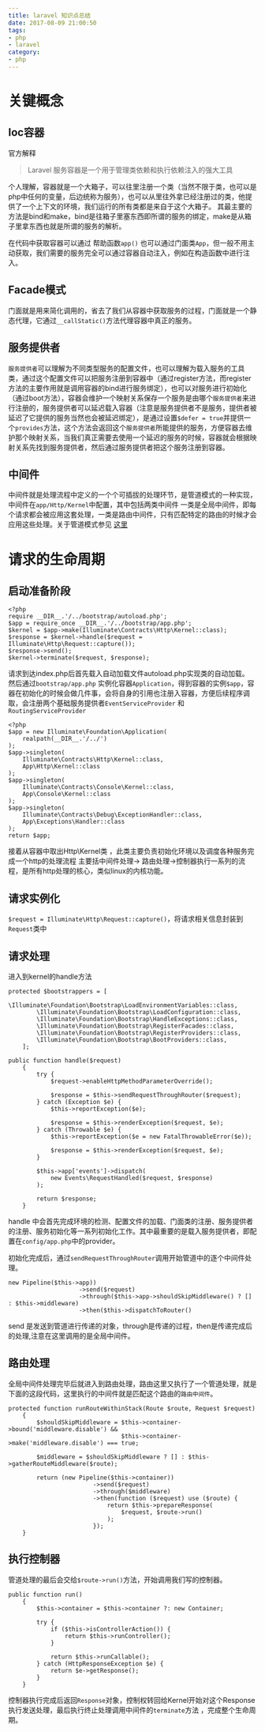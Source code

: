 ```yaml
---
title: laravel 知识点总结
date: 2017-08-09 21:00:50
tags:
- php
- laravel
category:
- php
---
```



# 关键概念
## Ioc容器

官方解释

>Laravel 服务容器是一个用于管理类依赖和执行依赖注入的强大工具

个人理解，容器就是一个大箱子，可以往里注册一个类（当然不限于类，也可以是php中任何的变量，后边统称为服务），也可以从里往外拿已经注册过的类，他提供了一个上下文的环境，我们运行的所有类都是来自于这个大箱子。
其最主要的方法是bind和make，bind是往箱子里塞东西即所谓的服务的绑定，make是从箱子里拿东西也就是所谓的服务的解析。

在代码中获取容器可以通过 帮助函数`app()` 也可以通过门面类`App`，但一般不用主动获取，我们需要的服务完全可以通过容器自动注入，例如在构造函数中进行注入。

## Facade模式
门面就是用来简化调用的，省去了我们从容器中获取服务的过程，门面就是一个静态代理，它通过`__callStatic()`方法代理容器中真正的服务。


## 服务提供者
`服务提供者`可以理解为不同类型服务的配置文件，也可以理解为载入服务的工具类，通过这个配置文件可以把服务注册到容器中（通过register方法，而register方法的主要作用就是调用容器的bind进行服务绑定），也可以对服务进行初始化（通过boot方法），容器会维护一个映射关系保存一个服务是由哪个`服务提供者`来进行注册的，服务提供者可以延迟载入容器（注意是服务提供者不是服务，提供者被延迟了它提供的服务当然也会被延迟绑定），是通过设置`$defer = true`并提供一个`provides`方法，这个方法会返回这个`服务提供者`所能提供的服务，方便容器去维护那个映射关系，当我们真正需要去使用一个延迟的服务的时候，容器就会根据映射关系先找到服务提供者，然后通过服务提供者把这个服务注册到容器。

## 中间件
中间件就是处理流程中定义的一个个可插拔的处理环节，是管道模式的一种实现，中间件在`app/Http/Kernel`中配置，其中包括两类中间件 一类是全局中间件，即每个请求都会被应用这套处理，一类是路由中间件，只有匹配特定的路由的时候才会应用这些处理。关于管道模式参见 [这里](http://laravelacademy.org/post/3088.html)

# 请求的生命周期

## 启动准备阶段

```
<?php
require __DIR__.'/../bootstrap/autoload.php';
$app = require_once __DIR__.'/../bootstrap/app.php';
$kernel = $app->make(Illuminate\Contracts\Http\Kernel::class);
$response = $kernel->handle($request = Illuminate\Http\Request::capture());
$response->send();
$kernel->terminate($request, $response);
```

请求到达index.php后首先载入自动加载文件autoload.php实现类的自动加载。
然后通过`bootstrap/app.php` 实例化容器`Application`，得到容器的实例`$app`，容器在初始化的时候会做几件事，会将自身的引用也注册入容器，方便后续程序调取，会注册两个基础服务提供者`EventServiceProvider` 和`RoutingServiceProvider`

```
<?php
$app = new Illuminate\Foundation\Application(
    realpath(__DIR__.'/../')
);
$app->singleton(
    Illuminate\Contracts\Http\Kernel::class,
    App\Http\Kernel::class
);
$app->singleton(
    Illuminate\Contracts\Console\Kernel::class,
    App\Console\Kernel::class
);
$app->singleton(
    Illuminate\Contracts\Debug\ExceptionHandler::class,
    App\Exceptions\Handler::class
);
return $app;
```

接着从容器中取出Http\Kernel类 ，此类主要负责初始化环境以及调度各种服务完成一个http的处理流程 主要括中间件处理-> 路由处理->控制器执行一系列的流程，是所有http处理的核心，类似linux的内核功能。

## 请求实例化

`$request = Illuminate\Http\Request::capture()`，将请求相关信息封装到`Request`类中

## 请求处理

进入到kernel的handle方法

```
protected $bootstrappers = [
        \Illuminate\Foundation\Bootstrap\LoadEnvironmentVariables::class,
        \Illuminate\Foundation\Bootstrap\LoadConfiguration::class,
        \Illuminate\Foundation\Bootstrap\HandleExceptions::class,
        \Illuminate\Foundation\Bootstrap\RegisterFacades::class,
        \Illuminate\Foundation\Bootstrap\RegisterProviders::class,
        \Illuminate\Foundation\Bootstrap\BootProviders::class,
    ];

public function handle($request)
    {
        try {
            $request->enableHttpMethodParameterOverride();

            $response = $this->sendRequestThroughRouter($request);
        } catch (Exception $e) {
            $this->reportException($e);

            $response = $this->renderException($request, $e);
        } catch (Throwable $e) {
            $this->reportException($e = new FatalThrowableError($e));

            $response = $this->renderException($request, $e);
        }

        $this->app['events']->dispatch(
            new Events\RequestHandled($request, $response)
        );

        return $response;
    }

```
handle 中会首先完成环境的检测、配置文件的加载、门面类的注册、服务提供者的注册、服务初始化等一系列初始化工作。其中最重要的是载入服务提供者，即配置在`config/app.php`中的provider。

初始化完成后，通过`sendRequestThroughRouter`调用开始管道中的逐个中间件处理。

```
new Pipeline($this->app))
                    ->send($request)
                    ->through($this->app->shouldSkipMiddleware() ? [] : $this->middleware)
                    ->then($this->dispatchToRouter()
```

send 是发送到管道进行传递的对象，through是传递的过程，then是传递完成后的处理,注意在这里调用的是全局中间件。

## 路由处理

全局中间件处理完毕后就进入到路由处理，路由这里又执行了一个管道处理，就是下面的这段代码，这里执行的中间件就是匹配这个路由的`路由中间件`。

```
protected function runRouteWithinStack(Route $route, Request $request)
    {
        $shouldSkipMiddleware = $this->container->bound('middleware.disable') &&
                                $this->container->make('middleware.disable') === true;

        $middleware = $shouldSkipMiddleware ? [] : $this->gatherRouteMiddleware($route);

        return (new Pipeline($this->container))
                        ->send($request)
                        ->through($middleware)
                        ->then(function ($request) use ($route) {
                            return $this->prepareResponse(
                                $request, $route->run()
                            );
                        });
    }
```

## 执行控制器

管道处理的最后会交给`$route->run()`方法，开始调用我们写的控制器。

```
public function run()
    {
        $this->container = $this->container ?: new Container;

        try {
            if ($this->isControllerAction()) {
                return $this->runController();
            }

            return $this->runCallable();
        } catch (HttpResponseException $e) {
            return $e->getResponse();
        }
    }
```

控制器执行完成后返回`Response`对象，控制权转回给Kernel开始对这个Response执行发送处理，最后执行终止处理调用中间件的`terminate`方法 ，完成整个生命周期。







